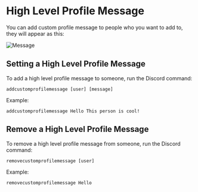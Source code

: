 # High Level Profile Message

You can add custom profile message to people who you want to add to, they will appear as this:

![Message](../../assets/images/High-Level-Profile-Message/Showcase.jpg)

## Setting a High Level Profile Message

To add a high level profile message to someone, run the Discord command:

```
addcustomprofilemessage [user] [message]
```

Example:

```
addcustomprofilemessage Hello This person is cool!
```

## Remove a High Level Profile Message

To remove a high level profile message from someone, run the Discord command:

```
removecustomprofilemessage [user]
```

Example:

```
removecustomprofilemessage Hello
```